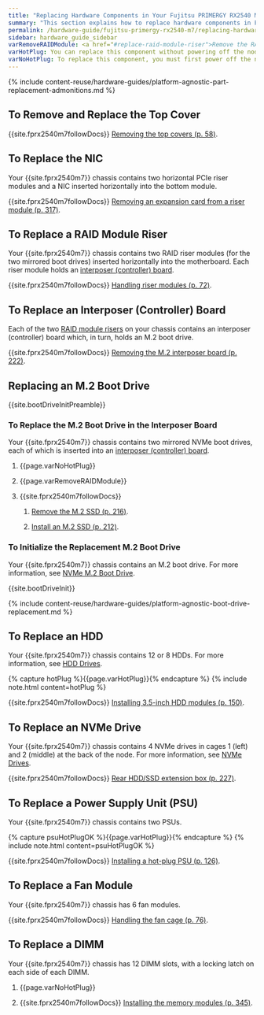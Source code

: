 ```yaml
---
title: "Replacing Hardware Components in Your Fujitsu PRIMERGY RX2540 M7 Nodes"
summary: "This section explains how to replace hardware components in Fujitsu PRIMERGY RX2540 M7 nodes."
permalink: /hardware-guide/fujitsu-primergy-rx2540-m7/replacing-hardware-components.html
sidebar: hardware_guide_sidebar
varRemoveRAIDModule: <a href="#replace-raid-module-riser">Remove the RAID module riser from the motherboard.</a>
varHotPlug: You can replace this component without powering off the node.
varNoHotPlug: To replace this component, you must first power off the node.
---
```


{% include content-reuse/hardware-guides/platform-agnostic-part-replacement-admonitions.md %}

## To Remove and Replace the Top Cover
{{site.fprx2540m7followDocs}} <a href="https://docs.qumulo.com/pdf/fujitsu-primergy-rx2540-m7-upgrade-maintenance-manual-09-2023.pdf#page=58" class="pdf">Removing the top covers (p. 58)</a>.


<a id="replace-nic"></a>
## To Replace the NIC
Your {{site.fprx2540m7}} chassis contains two horizontal PCIe riser modules and a NIC inserted horizontally into the bottom module.

{{site.fprx2540m7followDocs}} <a href="https://docs.qumulo.com/pdf/fujitsu-primergy-rx2540-m7-upgrade-maintenance-manual-09-2023.pdf#page=317" class="pdf">Removing an expansion card from a riser module (p. 317)</a>.


<a id="replace-raid-module-riser"></a>
## To Replace a RAID Module Riser
Your {{site.fprx2540m7}} chassis contains two RAID riser modules (for the two mirrored boot drives) inserted horizontally into the motherboard. Each riser module holds an [interposer (controller) board](#replace-interposer-board).

{{site.fprx2540m7followDocs}} <a href="https://docs.qumulo.com/pdf/fujitsu-primergy-rx2540-m7-upgrade-maintenance-manual-09-2023.pdf#page=72" class="pdf">Handling riser modules (p. 72)</a>.


<a id="replace-interposer-board"></a>
## To Replace an Interposer (Controller) Board
Each of the two [RAID module risers](#replace-raid-module-riser) on your chassis contains an interposer (controller) board which, in turn, holds an M.2 boot drive.

{{site.fprx2540m7followDocs}} <a href="https://docs.qumulo.com/pdf/fujitsu-primergy-rx2540-m7-upgrade-maintenance-manual-09-2023.pdf#page=222" class="pdf">Removing the M.2 interposer board (p. 222)</a>.


<a id="replace-nvme-m2-boot-drive"></a>
## Replacing an M.2 Boot Drive
{{site.bootDriveInitPreamble}}

### To Replace the M.2 Boot Drive in the Interposer Board
Your {{site.fprx2540m7}} chassis contains two mirrored NVMe boot drives, each of which is inserted into an [interposer (controller) board](#replace-interposer-board).

1. {{page.varNoHotPlug}}

1. {{page.varRemoveRAIDModule}}

1. {{site.fprx2540m7followDocs}}

   1. <a href="https://docs.qumulo.com/pdf/fujitsu-primergy-rx2540-m7-upgrade-maintenance-manual-09-2023.pdf#page=216" class="pdf">Remove the M.2 SSD (p. 216)</a>.
   
   1. <a href="https://docs.qumulo.com/pdf/fujitsu-primergy-rx2540-m7-upgrade-maintenance-manual-09-2023.pdf#page=212" class="pdf">Install an M.2 SSD (p. 212)</a>.
  
### To Initialize the Replacement M.2 Boot Drive
Your {{site.fprx2540m7}} chassis contains an M.2 boot drive. For more information, see [NVMe M.2 Boot Drive](drive-bay-mapping.html#nvme-m2-boot-drives).

{{site.bootDriveInit}}

{% include content-reuse/hardware-guides/platform-agnostic-boot-drive-replacement.md %}

<a id="replace-hdd"></a>
## To Replace an HDD
Your {{site.fprx2540m7}} chassis contains 12 or 8 HDDs. For more information, see [HDD Drives](drive-bay-mapping.html#hdd-drives).

{% capture hotPlug %}{{page.varHotPlug}}{% endcapture %}
{% include note.html content=hotPlug %}

{{site.fprx2540m7followDocs}} <a href="https://docs.qumulo.com/pdf/fujitsu-primergy-rx2540-m7-upgrade-maintenance-manual-09-2023.pdf#page=150" class="pdf">Installing 3.5-inch HDD modules (p. 150)</a>.


<a id="replace-nvme-drive"></a>
## To Replace an NVMe Drive
Your {{site.fprx2540m7}} chassis contains 4 NVMe drives in cages 1 (left) and 2 (middle) at the back of the node. For more information, see [NVMe Drives](drive-bay-mapping.html#nvme-drives).

{{site.fprx2540m7followDocs}} <a href="https://docs.qumulo.com/pdf/fujitsu-primergy-rx2540-m7-upgrade-maintenance-manual-09-2023.pdf#page=227" class="pdf">Rear HDD/SSD extension box (p. 227)</a>.


<a id="replace-psu"></a>
## To Replace a Power Supply Unit (PSU)
Your {{site.fprx2540m7}} chassis contains two PSUs.

{% capture psuHotPlugOK %}{{page.varHotPlug}}{% endcapture %}
{% include note.html content=psuHotPlugOK %}

{{site.fprx2540m7followDocs}} <a href="https://docs.qumulo.com/pdf/fujitsu-primergy-rx2540-m7-upgrade-maintenance-manual-09-2023.pdf#page=126" class="pdf">Installing a hot-plug PSU (p. 126)</a>.


## To Replace a Fan Module
Your {{site.fprx2540m7}} chassis has 6 fan modules.

{{site.fprx2540m7followDocs}} <a href="https://docs.qumulo.com/pdf/fujitsu-primergy-rx2540-m7-upgrade-maintenance-manual-09-2023.pdf#page=76" class="pdf">Handling the fan cage (p. 76)</a>.


<a id="replace-dimms"></a>
## To Replace a DIMM
Your {{site.fprx2540m7}} chassis has 12 DIMM slots, with a locking latch on each side of each DIMM.

1. {{page.varNoHotPlug}}

1. {{site.fprx2540m7followDocs}} <a href="https://docs.qumulo.com/pdf/fujitsu-primergy-rx2540-m7-upgrade-maintenance-manual-09-2023.pdf#page=345" class="pdf">Installing the memory modules (p. 345)</a>.
